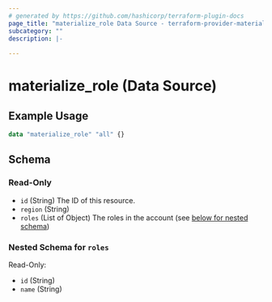 ```yaml
---
# generated by https://github.com/hashicorp/terraform-plugin-docs
page_title: "materialize_role Data Source - terraform-provider-materialize"
subcategory: ""
description: |-
  
---
```


# materialize_role (Data Source)



## Example Usage

```terraform
data "materialize_role" "all" {}
```

<!-- schema generated by tfplugindocs -->
## Schema

### Read-Only

- `id` (String) The ID of this resource.
- `region` (String)
- `roles` (List of Object) The roles in the account (see [below for nested schema](#nestedatt--roles))

<a id="nestedatt--roles"></a>
### Nested Schema for `roles`

Read-Only:

- `id` (String)
- `name` (String)
